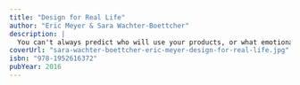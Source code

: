 ```yaml
---
title: "Design for Real Life"
author: "Eric Meyer & Sara Wachter-Boettcher"
description: |
  You can't always predict who will use your products, or what emotional state they'll be in when they do. But by identifying stress cases and designing with compassion, you'll create experiences that support more of your users, more of the time.
coverUrl: "sara-wachter-boettcher-eric-meyer-design-for-real-life.jpg"
isbn: "978-1952616372"
pubYear: 2016
---
```

